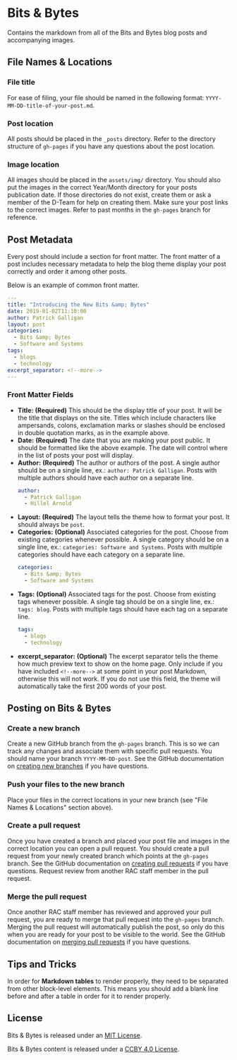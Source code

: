 # Bits & Bytes
Contains the markdown from all of the Bits and Bytes blog posts and accompanying images.

## File Names & Locations

### File title
For ease of filing, your file should be named in the following format: `YYYY-MM-DD-title-of-your-post.md`.

### Post location
All posts should be placed in the `_posts` directory. Refer to the directory structure of `gh-pages` if you have any questions about the post location.

### Image location
All images should be placed in the `assets/img/` directory. You should also put the images in the correct Year/Month directory for your posts publication date. If those directories do not exist, create them or ask a member of the D-Team for help on creating them. Make sure your post links to the correct images. Refer to past months in the `gh-pages` branch for reference.

## Post Metadata
Every post should include a section for front matter. The front matter of a post includes necessary metadata to help the blog theme display your post correctly and order it among other posts.

Below is an example of common front matter.

```yaml
---
title: "Introducing the New Bits &amp; Bytes"
date: 2019-01-02T11:10:00
author: Patrick Galligan
layout: post
categories:
  - Bits &amp; Bytes
  - Software and Systems
tags:
  - blogs
  - technology
excerpt_separator: <!--more-->
---
```

### Front Matter Fields

* **Title:** **(Required)** This should be the display title of your post. It will be the title that displays on the site. Titles which include characters like ampersands, colons, exclamation marks or slashes should be enclosed in double quotation marks, as in the example above.
* **Date:** **(Required)** The date that you are making your post public. It should be formatted like the above example. The date will control where in the list of posts your post will display.
* **Author:** **(Required)** The author or authors of the post. A single author should be on a single line, ex.: `author: Patrick Galligan`. Posts with multiple authors should have each author on a separate line.
    ```yaml
    author:
      - Patrick Galligan
      - Hillel Arnold
    ```
* **Layout:** **(Required)** The layout tells the theme how to format your post. It should always be `post`.
* **Categories:** **(Optional)** Associated categories for the post. Choose from existing categories whenever possible. A single category should be on a single line, ex.: `categories: Software and Systems`. Posts with multiple categories should have each category on a separate line.
    ```yaml
    categories:
      - Bits &amp; Bytes
      - Software and Systems
    ```
* **Tags:** **(Optional)** Associated tags for the post. Choose from existing tags whenever possible. A single tag should be on a single line, ex.: `tags: blog`. Posts with multiple tags should have each tag on a separate line.
    ```yaml
    tags:
      - blogs
      - technology
    ```
* **excerpt_separator:** **(Optional)** The excerpt separator tells the theme how much preview text to show on the home page. Only include if you have included `<!--more-->` at some point in your post Markdown, otherwise this will not work. If you do not use this field, the theme will automatically take the first 200 words of your post.

## Posting on Bits & Bytes

### Create a new branch
Create a new GitHub branch from the `gh-pages` branch. This is so we can track any changes and associate them with specific pull requests. You should name your branch `YYYY-MM-DD-post`. See the GitHub documentation on [creating new branches]((https://help.github.com/en/articles/creating-and-deleting-branches-within-your-repository)) if you have questions.

### Push your files to the new branch
Place your files in the correct locations in your new branch (see "File Names & Locations" section above).

### Create a pull request
Once you have created a branch and placed your post file and images in the correct location you can open a pull request. You should create a pull request from your newly created branch which points at the `gh-pages` branch. See the GitHub documentation on [creating pull requests](https://help.github.com/en/articles/creating-a-pull-request) if you have questions. Request review from another RAC staff member in the pull request.

### Merge the pull request
Once another RAC staff member has reviewed and approved your pull request, you are ready to merge that pull request into the `gh-pages` branch. Merging the pull request will automatically publish the post, so only do this when you are ready for your post to be visible to the world. See the GitHub documentation on [merging pull requests](https://help.github.com/en/articles/merging-a-pull-request) if you have questions.

## Tips and Tricks
In order for **Markdown tables** to render properly, they need to be separated from other block-level elements. This means you should add a blank line before and after a table in order for it to render properly.

## License

Bits &amp; Bytes is released under an [MIT License](LICENSE).

Bits &amp; Bytes content is released under a [CCBY 4.0 License](LICENSE-CCBY-4.0.md).
